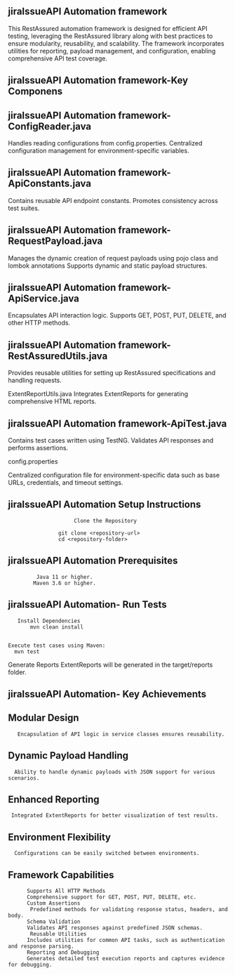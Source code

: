 

## jiraIssueAPI Automation framework

This RestAssured automation framework is designed for efficient API testing, 
leveraging the RestAssured library along with best practices to ensure modularity, 
reusability, and scalability. The framework incorporates utilities for reporting, 
payload management, and configuration, enabling comprehensive API test coverage.

## jiraIssueAPI Automation framework-Key Componens

## jiraIssueAPI Automation framework-ConfigReader.java


Handles reading configurations from config.properties.
Centralized configuration management for environment-specific variables.
## jiraIssueAPI Automation framework-ApiConstants.java


Contains reusable API endpoint constants.
Promotes consistency across test suites.
## jiraIssueAPI Automation framework-RequestPayload.java


Manages the dynamic creation of request payloads using pojo class and lombok annotations 
Supports dynamic and static payload structures.

## jiraIssueAPI Automation framework-ApiService.java
  
Encapsulates API interaction logic.
Supports GET, POST, PUT, DELETE, and other HTTP methods.
## jiraIssueAPI Automation framework-RestAssuredUtils.java

Provides reusable utilities for setting up RestAssured specifications and handling requests.

ExtentReportUtils.java
Integrates ExtentReports for generating comprehensive HTML reports.
## jiraIssueAPI Automation framework-ApiTest.java


Contains test cases written using TestNG.
Validates API responses and performs assertions.

config.properties

Centralized configuration file for environment-specific data such
 as base URLs, credentials, and timeout settings.
 ## jiraIssueAPI Automation Setup Instructions

 
                         Clone the Repository

                    git clone <repository-url>
                    cd <repository-folder>
## jiraIssueAPI Automation Prerequisites
             

             Java 11 or higher.
            Maven 3.6 or higher.

         

## jiraIssueAPI Automation- Run Tests

       Install Dependencies
           mvn clean install


    Execute test cases using Maven:
      mvn test

Generate Reports
ExtentReports will be generated in the target/reports folder.
## jiraIssueAPI Automation- Key Achievements

## Modular Design
      
       Encapsulation of API logic in service classes ensures reusability.
## Dynamic Payload Handling
      
      Ability to handle dynamic payloads with JSON support for various scenarios.
##  Enhanced Reporting
    
     Integrated ExtentReports for better visualization of test results.
## Environment Flexibility
      
      Configurations can be easily switched between environments.
## Framework Capabilities
	

          Supports All HTTP Methods
          Comprehensive support for GET, POST, PUT, DELETE, etc.
		  Custom Assertions
           Predefined methods for validating response status, headers, and body.
          Schema Validation
          Validates API responses against predefined JSON schemas.
           Reusable Utilities
          Includes utilities for common API tasks, such as authentication and response parsing.
          Reporting and Debugging
          Generates detailed test execution reports and captures evidence for debugging.
